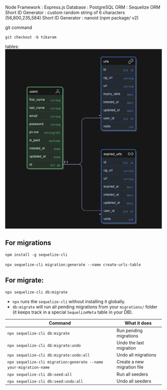Node Framework     :  Express.js
Database           :  PostgreSQL
ORM                :  Sequelize ORM
Short ID Generator :  custom random string of 6 characters (56,800,235,584)
Short ID Generator :  nanoid (npm package/ v2)



git command

    git checkout -b tikaram

tables: 
![alt text](image.png)

## For migrations

    npm install -g sequelize-cli

    npx sequelize-cli migration:generate --name create-urls-table

## For migrate:

    npx sequelize-cli db:migrate

* `npx` runs the `sequelize-cli` without installing it globally.
* `db:migrate` will run all pending migrations from your `migrations/` folder (it keeps track in a special `SequelizeMeta` table in your DB).


| Command | What it does| 
|----------|----------|
| `npx sequelize-cli db:migrate`   | Run pending migrations  |
| `npx sequelize-cli db:migrate:undo`   | Undo the last migration   |
| `npx sequelize-cli db:migrate:undo:all`   | Undo all migrations  |
| `npx sequelize-cli migration:generate --name your-migration-name`   | Create a new migration file   |
| `npx sequelize-cli db:seed:all`   | Run all seeders  |
| `npx sequelize-cli db:seed:undo:all`    | Undo all seeders   |




